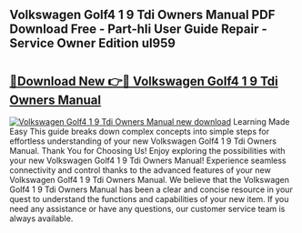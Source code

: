 ## Volkswagen Golf4 1 9 Tdi Owners Manual PDF Download Free - Part-hIi User Guide Repair - Service Owner Edition uI959

# <h2><a href="http://bc8346.oget.top/?id=Volkswagen+Golf4+1+9+Tdi+Owners+Manual">🔗Download New 👉🔴 Volkswagen Golf4 1 9 Tdi Owners Manual</a></h2>

[![Volkswagen Golf4 1 9 Tdi Owners Manual new download](https://i.imgur.com/5g1atiW.png)](http://bc8346.oget.top/?id=Volkswagen+Golf4+1+9+Tdi+Owners+Manual)
Learning Made Easy This guide breaks down complex concepts into simple steps for effortless understanding of your new Volkswagen Golf4 1 9 Tdi Owners Manual. Thank You for Choosing Us! Enjoy exploring the possibilities with your new Volkswagen Golf4 1 9 Tdi Owners Manual! Experience seamless connectivity and control thanks to the advanced features of your new Volkswagen Golf4 1 9 Tdi Owners Manual. We believe that the Volkswagen Golf4 1 9 Tdi Owners Manual has been a clear and concise resource in your quest to understand the functions and capabilities of your new item. If you need any assistance or have any questions, our customer service team is always available.
